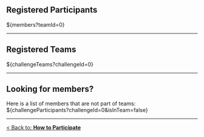 
## **Registered Participants**

${members?teamId=0}

---

## **Registered Teams**

${challengeTeams?challengeId=0}

---

## **Looking for members?**
Here is a list of members that are not part of teams:
${challengeParticipants?challengeId=0&isInTeam=false}

---

[< Back to: **How to Participate**](#!Synapse:syn18058986/wiki/588173)

